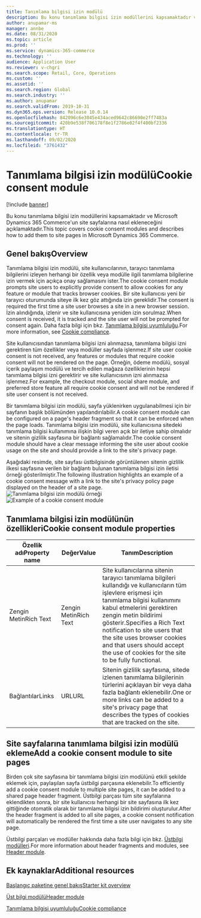 ```yaml
---
title: Tanımlama bilgisi izin modülü
description: Bu konu tanımlama bilgisi izin modüllerini kapsamaktadır ve Microsoft Dynamics 365 Commerce'un site sayfalarına nasıl ekleneceğini açıklamaktadır.
author: anupamar-ms
manager: annbe
ms.date: 08/31/2020
ms.topic: article
ms.prod: ''
ms.service: dynamics-365-commerce
ms.technology: ''
audience: Application User
ms.reviewer: v-chgri
ms.search.scope: Retail, Core, Operations
ms.custom: ''
ms.assetid: ''
ms.search.region: Global
ms.search.industry: ''
ms.author: anupamar
ms.search.validFrom: 2019-10-31
ms.dyn365.ops.version: Release 10.0.14
ms.openlocfilehash: 842096c6e3045e434aced9642c86690e2ff7483a
ms.sourcegitcommit: 420b9e538f706178f8e1f2786e02f4f400bf2336
ms.translationtype: HT
ms.contentlocale: tr-TR
ms.lasthandoff: 09/02/2020
ms.locfileid: "3761432"
---
```

# <a name="cookie-consent-module"></a><span data-ttu-id="6e163-103">Tanımlama bilgisi izin modülü</span><span class="sxs-lookup"><span data-stu-id="6e163-103">Cookie consent module</span></span>

[!include [banner](includes/banner.md)]

<span data-ttu-id="6e163-104">Bu konu tanımlama bilgisi izin modüllerini kapsamaktadır ve Microsoft Dynamics 365 Commerce'un site sayfalarına nasıl ekleneceğini açıklamaktadır.</span><span class="sxs-lookup"><span data-stu-id="6e163-104">This topic covers cookie consent modules and describes how to add them to site pages in Microsoft Dynamics 365 Commerce.</span></span>

## <a name="overview"></a><span data-ttu-id="6e163-105">Genel bakış</span><span class="sxs-lookup"><span data-stu-id="6e163-105">Overview</span></span>

<span data-ttu-id="6e163-106">Tanımlama bilgisi izin modülü, site kullanıcılarının, tarayıcı tanımlama bilgilerini izleyen herhangi bir özellik veya modülle ilgili tanımlama bilgilerine izin vermek için açıkça onay sağlamasını ister.</span><span class="sxs-lookup"><span data-stu-id="6e163-106">The cookie consent module prompts site users to explicitly provide consent to allow cookies for any feature or module that tracks browser cookies.</span></span> <span data-ttu-id="6e163-107">Bir site kullanıcısı yeni bir tarayıcı oturumunda siteye ilk kez göz attığında izin gereklidir.</span><span class="sxs-lookup"><span data-stu-id="6e163-107">The consent is required the first time a site user browses a site in a new browser session.</span></span> <span data-ttu-id="6e163-108">İzin alındığında, izlenir ve site kullanıcısına yeniden izin sorulmaz.</span><span class="sxs-lookup"><span data-stu-id="6e163-108">When consent is received, it is tracked and the site user will not be prompted for consent again.</span></span> <span data-ttu-id="6e163-109">Daha fazla bilgi için bkz. [Tanımlama bilgisi uyumluluğu](cookie-compliance.md).</span><span class="sxs-lookup"><span data-stu-id="6e163-109">For more information, see [Cookie compliance](cookie-compliance.md).</span></span>

<span data-ttu-id="6e163-110">Site kullanıcısından tanımlama bilgisi izni alınmazsa, tanımlama bilgisi izni gerektiren tüm özellikler veya modüller sayfada işlenmez.</span><span class="sxs-lookup"><span data-stu-id="6e163-110">If site user cookie consent is not received, any features or modules that require cookie consent will not be rendered on the page.</span></span> <span data-ttu-id="6e163-111">Örneğin, ödeme modülü, sosyal içerik paylaşım modülü ve tercih edilen mağaza özelliklerinin hepsi tanımlama bilgisi izni gerektirir ve site kullanıcısının izni alınmazsa işlenmez.</span><span class="sxs-lookup"><span data-stu-id="6e163-111">For example, the checkout module, social share module, and preferred store feature all require cookie consent and will not be rendered if site user consent is not received.</span></span> 

<span data-ttu-id="6e163-112">Bir tanımlama bilgisi izin modülü, sayfa yüklenirken uygulanabilmesi için bir sayfanın başlık bölümünden yapılandırılabilir.</span><span class="sxs-lookup"><span data-stu-id="6e163-112">A cookie consent module can be configured on a page's header fragment so that it can be enforced when the page loads.</span></span> <span data-ttu-id="6e163-113">Tanımlama bilgisi izin modülü, site kullanıcısına sitedeki tanımlama bilgisi kullanımına ilişkin bilgi veren açık bir iletiye sahip olmalıdır ve sitenin gizlilik sayfasına bir bağlantı sağlamalıdır.</span><span class="sxs-lookup"><span data-stu-id="6e163-113">The cookie consent module should have a clear message informing the site user about cookie usage on the site and should provide a link to the site's privacy page.</span></span>

<span data-ttu-id="6e163-114">Aşağıdaki resimde, site sayfası üstbilgisinde görüntülenen sitenin gizlilik ilkesi sayfasına verilen bir bağlantı bulunan tanımlama bilgisi izin iletisi örneği gösterilmiştir.</span><span class="sxs-lookup"><span data-stu-id="6e163-114">The following illustration highlights an example of a cookie consent message with a link to the site's privacy policy page displayed on the header of a site page.</span></span>
<span data-ttu-id="6e163-115">![Tanımlama bilgisi izin modülü örneği](./media/ecommerce-cookieconsent.png)</span><span class="sxs-lookup"><span data-stu-id="6e163-115">![Example of a cookie consent module](./media/ecommerce-cookieconsent.png)</span></span>

## <a name="cookie-consent-module-properties"></a><span data-ttu-id="6e163-116">Tanımlama bilgisi izin modülünün özellikleri</span><span class="sxs-lookup"><span data-stu-id="6e163-116">Cookie consent module properties</span></span>

| <span data-ttu-id="6e163-117">Özellik adı</span><span class="sxs-lookup"><span data-stu-id="6e163-117">Property name</span></span>             | <span data-ttu-id="6e163-118">Değer</span><span class="sxs-lookup"><span data-stu-id="6e163-118">Value</span></span>                 | <span data-ttu-id="6e163-119">Tanım</span><span class="sxs-lookup"><span data-stu-id="6e163-119">Description</span></span> |
|---------------------------|-----------------------|-------------|
| <span data-ttu-id="6e163-120">Zengin Metin</span><span class="sxs-lookup"><span data-stu-id="6e163-120">Rich Text</span></span>                  | <span data-ttu-id="6e163-121">Zengin Metin</span><span class="sxs-lookup"><span data-stu-id="6e163-121">Rich Text</span></span> | <span data-ttu-id="6e163-122">Site kullanıcılarına sitenin tarayıcı tanımlama bilgileri kullandığı ve kullanıcıların tüm işlevlere erişmesi için tanımlama bilgisi kullanımını kabul etmelerini gerektiren zengin metin bildirimi gösterir.</span><span class="sxs-lookup"><span data-stu-id="6e163-122">Specifies a Rich Text notification to site users that the site uses browser cookies and that users should accept the use of cookies for the site to be fully functional.</span></span> |
| <span data-ttu-id="6e163-123">Bağlantılar</span><span class="sxs-lookup"><span data-stu-id="6e163-123">Links</span></span> | <span data-ttu-id="6e163-124">URL</span><span class="sxs-lookup"><span data-stu-id="6e163-124">URL</span></span> | <span data-ttu-id="6e163-125">Sitenin gizlilik sayfasına, sitede izlenen tanımlama bilgilerinin türlerini açıklayan bir veya daha fazla bağlantı eklenebilir.</span><span class="sxs-lookup"><span data-stu-id="6e163-125">One or more links can be added to a site's privacy page that describes the types of cookies that are tracked on the site.</span></span> |

## <a name="add-a-cookie-consent-module-to-site-pages"></a><span data-ttu-id="6e163-126">Site sayfalarına tanımlama bilgisi izin modülü ekleme</span><span class="sxs-lookup"><span data-stu-id="6e163-126">Add a cookie consent module to site pages</span></span>

<span data-ttu-id="6e163-127">Birden çok site sayfasına bir tanımlama bilgisi izin modülünü etkili şekilde eklemek için, paylaşılan sayfa üstbilgi parçasına eklenebilir.</span><span class="sxs-lookup"><span data-stu-id="6e163-127">To efficiently add a cookie consent module to multiple site pages, it can be added to a shared page header fragment.</span></span> <span data-ttu-id="6e163-128">Üstbilgi parçası tüm site sayfalarına eklendikten sonra, bir site kullanıcısı herhangi bir site sayfasına ilk kez gittiğinde otomatik olarak bir tanımlama bilgisi izin bildirimi oluşturulur.</span><span class="sxs-lookup"><span data-stu-id="6e163-128">After the header fragment is added to all site pages, a cookie consent notification will automatically be rendered the first time a site user navigates to any site page.</span></span>

<span data-ttu-id="6e163-129">Üstbilgi parçaları ve modüller hakkında daha fazla bilgi için bkz. [Üstbilgi modülleri](author-header-module.md).</span><span class="sxs-lookup"><span data-stu-id="6e163-129">For more information about header fragments and modules, see [Header module](author-header-module.md).</span></span>

## <a name="additional-resources"></a><span data-ttu-id="6e163-130">Ek kaynaklar</span><span class="sxs-lookup"><span data-stu-id="6e163-130">Additional resources</span></span>

[<span data-ttu-id="6e163-131">Başlangıç paketine genel bakış</span><span class="sxs-lookup"><span data-stu-id="6e163-131">Starter kit overview</span></span>](starter-kit-overview.md)

[<span data-ttu-id="6e163-132">Üst bilgi modülü</span><span class="sxs-lookup"><span data-stu-id="6e163-132">Header module</span></span>](author-header-module.md) 

[<span data-ttu-id="6e163-133">Tanımlama bilgisi uyumluluğu</span><span class="sxs-lookup"><span data-stu-id="6e163-133">Cookie compliance</span></span>](cookie-compliance.md)
